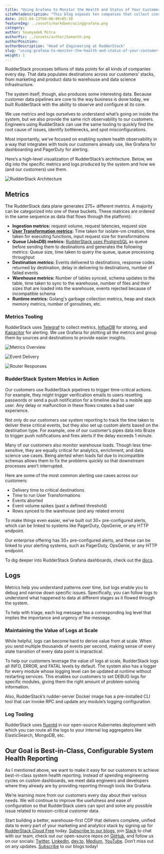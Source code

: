 ```yaml
---
title: "Using Grafana to Monitor the Health and Status of Your Customer Data Pipelines"
siteMetadescription: "This blog exposes ten companies that collect consumer data but do not appear to collect data."
date: 2021-04-12T00:00:00+05:30
featureImg: ../assets/markdown/usinggrafana.png
category: 
author: Soumyadeb Mitra
authorPic: ../assets/author/Sumanth.png
authorPosition: 
authorDescription: "Head of Engineering at RudderStack"
slug: "using-grafana-to-monitor-the-health-and-status-of-your-customer-data-pipelines"
weight: 1
---
```


RudderStack processes billions of data points for all kinds of companies every day. That data populates destinations across our customers’ stacks, from marketing and product data to warehouse and data science infrastructure. 

The system itself, though, also produces some interesting data. Because customer data pipelines are core to the way business is done today, we built RudderStack with the ability to observe and configure at its core. 

We use metrics and logs ourselves to understand what’s going on inside the system, but we also provide the same rich observability to our customers. Engineers using RudderStack can use the same tooling to quickly find the root cause of issues, identify bottlenecks, and spot misconfigurations. 

Most importantly, we’ve focused on enabling system health observability in a way that integrates with tools our customers already use, like Grafana for dashboarding and PagerDuty for alerting. 

Here’s a high-level visualization of RudderStack’s architecture. Below, we dig into the specific metrics and logs produced by the system and how we (and our customers) use them. 




![RudderStack Architecture](../content/assets/markdown/Image1_copy.png)



## Metrics

The RudderStack data plane generates 275+ different metrics. A majority can be categorized into one of these buckets. These matrices are ordered in the same sequence as data that flows through the platform):



*   **Ingestion metrics:** request volume, request latencies, request size
*   **[User Transformation metrics](https://docs.rudderstack.com/adding-a-new-user-transformation-in-rudderstack):** Time taken for isolate-vm creation, time taken for executing functions, input request size for transformations
*   **Queue (JobsDB) metrics:** [RudderStack uses PostgreSQL](https://rudderstack.com/blog/kafka-vs-postgresql-implementing-our-queueing-system-using-postgresql) as queue before sending them to destinations and generates the following metrics: Queue size, time taken to query the queue, queue processing throughput
*   **Destination metrics:** Events delivered to destinations, response codes returned by destination, delay in delivering to destinations, number of failed events
*   **Warehouse metrics:** Number of tables synced, schema updates to the table, time taken to sync to the warehouse, number of files and their sizes that are loaded into the warehouse, events rejected because of incompatible schema
*   **Runtime metrics:** Golang's garbage collection metrics, heap and stack memory metrics, number of goroutines, etc.


### Metrics Tooling

RudderStack uses [Telegraf](https://www.influxdata.com/time-series-platform/telegraf/) to collect metrics, [InfluxDB](https://www.influxdata.com/) for storing, and [Kapacitor](https://www.influxdata.com/time-series-platform/kapacitor/) for alerting. We use Grafana for plotting all the metrics and group them by sources and destinations to provide easier insights.



![Metrics Overview](../content/assets/markdown/Image2_copy.png)




![Event Delivery](../content/assets/markdown/Image3_copy.png)




![Router Responses](../content/assets/markdown/Image4_copy.png)


### RudderStack System Metrics in Action

Our customers use RudderStack pipelines to trigger time-critical actions. For example, they might trigger verification emails to users resetting passwords or send a push notification for a timeline deal to a mobile app user. Any delay or malfunction in these flows creates a bad user experience. 

Not only do our customers use system reporting to track the time taken to deliver these critical events, but they also set up custom alerts based on the destination type. For example, one of our customer’s pipes data into Braze to trigger push notifications and fires alerts if the delay exceeds 1 minute. 

Many of our customers also monitor warehouse loads. Though less time-sensitive, they are equally critical for analytics, enrichment, and data science use cases. Being alerted when loads fail due to incompatible schemas allows them to fix the problems quickly so that downstream processes aren’t interrupted. 

Here are some of the most common alerting use cases across our customers: 



*   Delivery time to critical destinations
*   Time to run User Transformations
*   Events aborted
*   Event volume spikes (past a defined threshold)
*   Rows synced to the warehouse (and any related errors) 

To make things even easier, we’ve built out 30+ pre-configured alerts, which can be linked to systems like PagerDuty, OpsGenie, or any HTTP endpoint. 

Our enterprise offering has 30+ pre-configured alerts, and these can be linked to your alerting systems, such as  PagerDuty, OpsGenie, or any HTTP endpoint. 

To dig deeper into RudderStack Grafana dashboards, check out the [docs](https://docs.rudderstack.com/administrators-guide/rudderstack-dashboard).


## Logs

Metrics help you understand patterns over time, but logs enable you to debug and narrow down specific issues. Specifically, you can follow logs to understand what happened to data at different stages as it flowed through the system. 

To help with triage, each log message has a corresponding log level that implies the importance and urgency of the message. 


### Maintaining the Value of Logs at Scale

While helpful, logs can become hard to derive value from at scale. When you send multiple thousands of events per second, making sense of every state transition of every data point is impractical. 

To help our customers leverage the value of logs at scale, RudderStack logs all INFO, ERROR, and FATAL levels by default. The system also has a logger for every module whose logging level can be updated at runtime without restarting services. This enables our customers to set DEBUG logs for specific modules, giving them the right amount of problem-solving information. 

Also, RudderStack’s rudder-server Docker image has a pre-installed CLI tool that can invoke RPC and update any module’s logging configuration. 


### Log Tooling

RudderStack uses [fluentd](https://www.fluentd.org/) in our open-source Kubernetes deployment with which you can route all the logs to your internal log aggregators like ElasticSearch, MongoDB, etc.


## Our Goal is Best-in-Class, Configurable System Health Reporting

As I mentioned above, we want to make it easy for our customers to achieve best-in-class system health reporting. Instead of spending engineering cycles on custom dashboards, we meet data engineers and developers where they already are by providing reporting through tools like Grafana. 

We’re learning more from our customers every day about their various needs. We will continue to improve the usefulness and ease of configuration so that RudderStack users can spot and solve any possible issue related to mission-critical customer data. 

Start building a better, warehouse-first CDP that delivers complete, unified data to every part of your marketing and analytics stack by signing up for [RudderStack Cloud Free](https://app.rudderlabs.com/signup?type=freetrial) today. [Subscribe to our blogs](https://rudderstack.com/blog/), join [Slack](https://resources.rudderstack.com/join-rudderstack-slack) to chat with our team, check out our open-source repos on [GitHub](https://github.com/rudderlabs), and follow us on our socials: [Twitter](https://twitter.com/RudderStack), [LinkedIn](https://www.linkedin.com/company/rudderlabs/), [dev.to](http://dev.to/), [Medium](https://rudderstack.medium.com/), [YouTube](https://www.youtube.com/channel/UCgV-B77bV_-LOmKYHw8jvBw). Don’t miss out on any updates. [Subscribe](https://rudderstack.com/blog/) to our blogs today!
